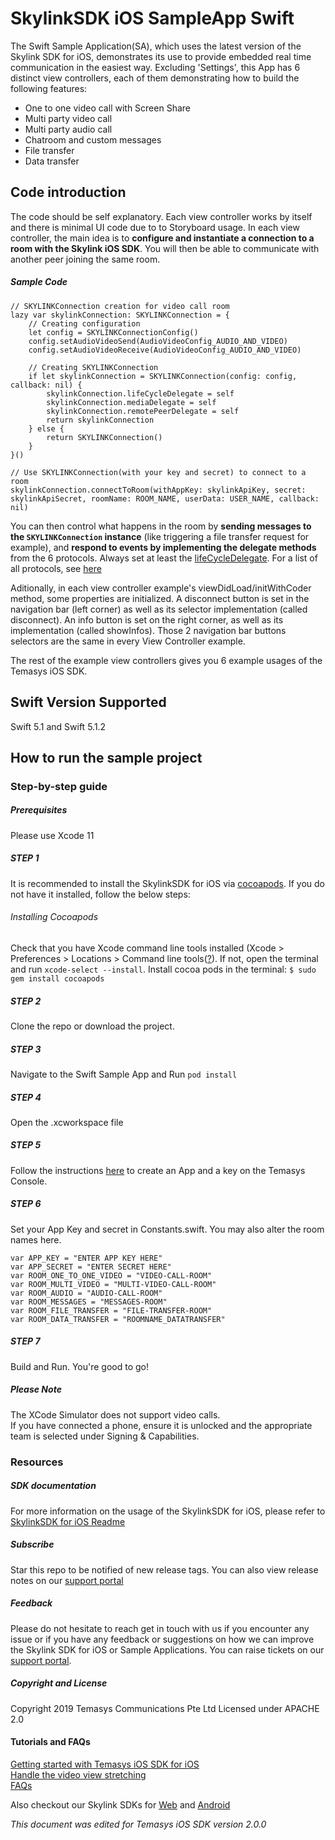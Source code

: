 # SkylinkSDK iOS SampleApp Swift

The Swift Sample Application(SA), which uses the latest version of the Skylink SDK for iOS, demonstrates its use to provide embedded real time communication in the easiest way.
Excluding 'Settings', this App has 6 distinct view controllers, each of them demonstrating how to build the following features:

- One to one video call with Screen Share
- Multi party video call
- Multi party audio call
- Chatroom and custom messages
- File transfer
- Data transfer

## Code introduction  
The code should be self explanatory. Each view controller works by itself and there is minimal UI code due to to Storyboard usage. 
In each view controller, the main idea is to **configure and instantiate a connection to a room with the Skylink iOS SDK**. 
You will then be able to communicate with another peer joining the same room.  

##### Sample Code  

    // SKYLINKConnection creation for video call room
    lazy var skylinkConnection: SKYLINKConnection = {
        // Creating configuration
        let config = SKYLINKConnectionConfig()
        config.setAudioVideoSend(AudioVideoConfig_AUDIO_AND_VIDEO)
        config.setAudioVideoReceive(AudioVideoConfig_AUDIO_AND_VIDEO)  
        
        // Creating SKYLINKConnection
        if let skylinkConnection = SKYLINKConnection(config: config, callback: nil) {
            skylinkConnection.lifeCycleDelegate = self
            skylinkConnection.mediaDelegate = self
            skylinkConnection.remotePeerDelegate = self
            return skylinkConnection
        } else {
            return SKYLINKConnection()
        }
    }()  
	
    // Use SKYLINKConnection(with your key and secret) to connect to a room
    skylinkConnection.connectToRoom(withAppKey: skylinkApiKey, secret: skylinkApiSecret, roomName: ROOM_NAME, userData: USER_NAME, callback: nil)

You can then control what happens in the room by **sending messages to the `SKYLINKConnection` instance** (like triggering a file transfer request for example), and **respond to events by implementing the delegate methods** from the 6 protocols.
Always set at least the [lifeCycleDelegate](https://cdn.temasys.io/skylink/skylinksdk/ios/latest/docs/html/Protocols/SKYLINKConnectionLifeCycleDelegate.html). For a list of all protocols, see [here](https://cdn.temasys.io/skylink/skylinksdk/ios/latest/docs/html/index.html)


Aditionally, in each view controller example's viewDidLoad/initWithCoder method, some properties are initialized.
A disconnect button is set in the navigation bar (left corner) as well as its selector implementation (called disconnect). An info button is set on the right corner, as well as its implementation (called showInfos). Those 2 navigation bar buttons selectors are the same in every View Controller example.

The rest of the example view controllers gives you 6 example usages of the Temasys iOS SDK.

## Swift Version Supported
Swift 5.1 and Swift 5.1.2

## How to run the sample project

### Step-by-step guide

##### Prerequisites  
Please use Xcode 11

##### STEP 1  
It is recommended to install the SkylinkSDK for iOS via [cocoapods](http://cocoapods.org). If you do not have it installed, follow the below steps:

###### Installing Cocoapods  
Check that you have Xcode command line tools installed (Xcode > Preferences > Locations > Command line tools([?](http://osxdaily.com/2014/02/12/install-command-line-tools-mac-os-x/)). If not, open the terminal and run `xcode-select --install`.
Install cocoa pods in the terminal: `$ sudo gem install cocoapods`

##### STEP 2  
Clone the repo or download the project.

##### STEP 3  
Navigate to the Swift Sample App and Run `pod install`

##### STEP 4  
Open the .xcworkspace file

##### STEP 5  
Follow the instructions [here](https://temasys.io/creating-an-account-generating-a-key/) to create an App and a key on the Temasys Console.

##### STEP 6   
Set your App Key and secret in Constants.swift. You may also alter the room names here.

    var APP_KEY = "ENTER APP KEY HERE"
    var APP_SECRET = "ENTER SECRET HERE"
    var ROOM_ONE_TO_ONE_VIDEO = "VIDEO-CALL-ROOM"
    var ROOM_MULTI_VIDEO = "MULTI-VIDEO-CALL-ROOM"
    var ROOM_AUDIO = "AUDIO-CALL-ROOM"
    var ROOM_MESSAGES = "MESSAGES-ROOM"
    var ROOM_FILE_TRANSFER = "FILE-TRANSFER-ROOM"
    var ROOM_DATA_TRANSFER = "ROOMNAME_DATATRANSFER"
    

##### STEP 7  
Build and Run. You're good to go!

##### Please Note
The XCode Simulator does not support video calls.  
If you have connected a phone, ensure it is unlocked and the appropriate team is selected under Signing & Capabilities.    

### Resources


##### SDK documentation  
For more information on the usage of the SkylinkSDK for iOS, please refer to [SkylinkSDK for iOS Readme](https://github.com/Temasys/SKYLINK-iOS/blob/master/README.md)

##### Subscribe  
Star this repo to be notified of new release tags. You can also view release notes on our [support portal](http://support.temasys.com.sg/en/support/solutions/folders/12000009706)

##### Feedback  
Please do not hesitate to reach get in touch with us if you encounter any issue or if you have any feedback or suggestions on how we can improve the Skylink SDK for iOS or Sample Applications. You can raise tickets on our [support portal](http://support.temasys.io/).

##### Copyright and License  
Copyright 2019 Temasys Communications Pte Ltd Licensed under APACHE 2.0  


#### Tutorials and FAQs

[Getting started with Temasys iOS SDK for iOS](http://temasys.io/getting-started-skylinksdk-ios/)  
[Handle the video view stretching](http://temasys.io/a-simple-solution-for-video-stretching/)  
[FAQs](http://support.temasys.com.sg/support/solutions/12000000562)



Also checkout our Skylink SDKs for [Web](http://skylink.io/web/) and [Android](http://skylink.io/android)

*This document was edited for Temasys iOS SDK version 2.0.0*





